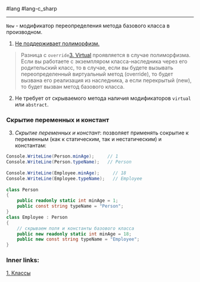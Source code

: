 #lang #lang-c_sharp  

---
`New` - модификатор переопределения метода базового класса в производном. 

1. <u>Не поддерживает полиморфизм.</u>
> Разница c `override`[3. Virtual](1.%20Lang/C-sharp/0.%20Введение/2.%20Классовые%20механизмы/3.%20Virtual.md) проявляется в случае полиморфизма. Если вы работаете с экземпляром класса-наследника через его родительский класс, то в случае, если вы будете вызывать переопределенный виртуальный метод (override), то будет вызвана его реализация из наследника, а если перекрытый (new), то будет вызван метод базового класса.
2. Не требует от скрываемого метода наличия модификаторов `virtual` или `abstract`.


### Скрытие переменных и констант

3. *Скрытие переменных и констант*: позволяет применять сокрытие к переменным (как к статическим, так и нестатическим) и константам:
```csharp
Console.WriteLine(Person.minAge);     // 1
Console.WriteLine(Person.typeName);   // Person
 
Console.WriteLine(Employee.minAge);     // 18
Console.WriteLine(Employee.typeName);   // Employee
 
class Person
{
    public readonly static int minAge = 1;
    public const string typeName = "Person";
}
class Employee : Person
{
    // скрываем поля и константы базового класса
    public new readonly static int minAge = 18;
    public new const string typeName = "Employee";
}
```

### Inner links:
[1. Классы](1.%20Lang/C-sharp/0.%20Введение/2.%20Классы%20и%20структуры/1.%20Классы.md)